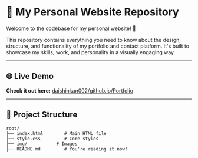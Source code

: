 # 🌟 My Personal Website Repository  

Welcome to the codebase for my personal website! 🚀  


This repository contains everything you need to know about the design, structure, and functionality of my portfolio and contact platform. It's built to showcase my skills, work, and personality in a visually engaging way.  

---

## 🌐 Live Demo  
**Check it out here:** [daishinkan002/github.io/Portfolio](#)  

---

## 📂 Project Structure  

```plaintext
root/
├── index.html        # Main HTML file
├── style.css         # Core styles
├── img/           # Images
├── README.md         # You're reading it now!